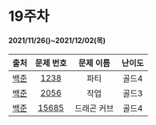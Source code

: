 # 19주차
#### 2021/11/26()~2021/12/02(목)

|               출처               |                    문제 번호                    |  문제 이름  | 난이도 |
| :------------------------------: | :---------------------------------------------: | :---------: | :----: |
| [백준](https://www.acmicpc.net/) |  [1238](https://www.acmicpc.net/problem/2056)   |    파티     | 골드4  |
| [백준](https://www.acmicpc.net/) |  [2056](https://www.acmicpc.net/problem/1238)   |    작업     | 골드3  |
| [백준](https://www.acmicpc.net/) | [15685 ](https://www.acmicpc.net/problem/15685) | 드래곤 커브 | 골드4  |
